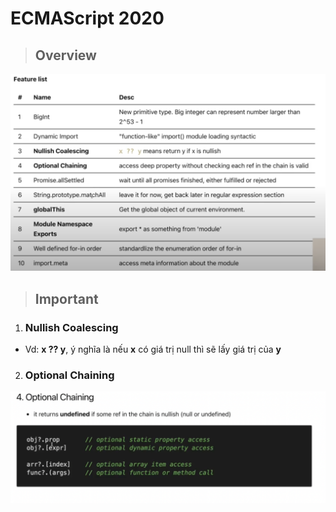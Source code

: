 # ECMAScript 2020

> ## Overview

![overview](./overview.png)

> ## Important

1. ### **Nullish Coalescing**

- Vd: **x ?? y**, ý nghĩa là nếu **x** có giá trị null thì sẽ lấy giá
  trị của **y**

2. ### **Optional Chaining**

![Optional Chaining](./optional_chaining.png)
